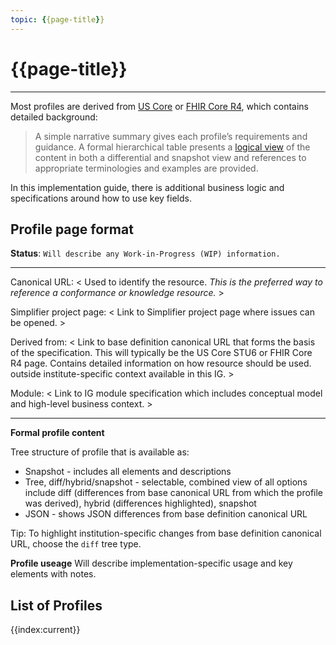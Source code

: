 ```yaml
---
topic: {{page-title}}
---
```


# {{page-title}}

---

Most profiles are derived from [US Core](https://hl7.org/fhir/us/core/index.html) or [FHIR Core R4](http://hl7.org/fhir/R4/resourcelist.html), which contains detailed background: 
> A simple narrative summary gives each profile’s requirements and guidance. A formal hierarchical table presents a [logical view](http://hl7.org/fhir/R4/formats.html#table) of the content in both a differential and snapshot view and references to appropriate terminologies and examples are provided.

In this implementation guide, there is additional business logic and specifications around how to use key fields.

## Profile page format

**Status**:  `Will describe any Work-in-Progress (WIP) information.`

---

Canonical URL: < Used to identify the resource.  *This is the preferred way to reference a conformance or knowledge resource.* >

Simplifier project page: < Link to Simplifier project page where issues can be opened. >

Derived from: < Link to base definition canonical URL that forms the basis of the specification. This will typically be the US Core STU6 or FHIR Core R4 page.  Contains detailed information on how resource should be used. outside institute-specific context available in this IG. >

Module:  < Link to IG module specification which includes conceptual model and high-level business context. >

---

**Formal profile content**

Tree structure of profile that is available as: 
- Snapshot - includes all elements and descriptions
- Tree, diff/hybrid/snapshot - selectable, combined view of all options include diff (differences from base canonical URL from which the profile was derived), hybrid (differences highlighted), snapshot
- JSON - shows JSON differences from base definition canonical URL

Tip:  To highlight institution-specific changes from base definition canonical URL, choose the `diff` tree type.

**Profile useage**
Will describe implementation-specific usage and key elements with notes.

## List of Profiles 

{{index:current}}